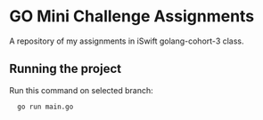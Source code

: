 
# GO Mini Challenge Assignments

A repository of my assignments in iSwift golang-cohort-3 class.

## Running the project

Run this command on selected branch:

```bash
  go run main.go
```
